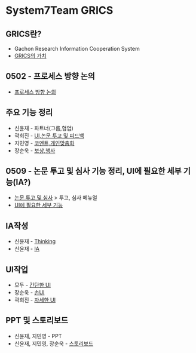# System7Team GRICS
## GRICS란?

- Gachon Research Information Cooperation System
- [GRICS의 가치](https://docs.google.com/document/d/1fWm-J6UeJ60oKYjEZfuag-GVbmVdBMcvTUaR9_bKL7I/edit?usp=sharing)

## 0502 - 프로세스 방향 논의

- [프로세스 방향 논의](https://docs.google.com/document/d/1E6Cs18sF1S8Ut9qncVUewU5OmdyBe0tASECeqbWw4Fo/edit?usp=sharing)

## 주요 기능 정리

- 신윤재 - 파트너(그룹,협업)
- 곽희진 - [UI,논문 투고 및 피드백](https://docs.google.com/document/d/1c9a9jfIsu35TnvJ6-YM-I-3cj2weCtX00Pw99wihWr0/edit?usp=sharing)
- 지민영 - [코멘트,개인맞춤화](https://docs.google.com/document/d/1sRaWD4eZA3fIErhJIjohYoO-X-TD1gSUDXgicUwR9TQ/edit?usp=sharing)
- 장순욱 - [보상,행사](https://docs.google.com/document/d/1Y4psVSgFUTTApKx7PHNH8mkEGCLT6rqgLysZSGQbIdM/edit?usp=sharing)

## 0509 - 논문 투고 및 심사 기능 정리, UI에 필요한 세부 기능(IA?)

- [논문 투고 및 심사](http://submit.dbpia.co.kr/) > 투고, 심사 메뉴얼 
- [UI에 필요한 세부 기능](https://docs.google.com/spreadsheets/d/1FTRhL2_4IKPHtuxHA2_nrM3JYc-7neZ5Unx2M7OJU5E/edit?usp=sharing)

## IA작성

- 신윤재 - [Thinking](https://docs.google.com/document/d/1-17WafUBb7ZWEJbrJrrfamQpI4Ig1s1KsxzjwQEtG_4/edit?usp=sharing)
- 신윤재 - [IA](https://docs.google.com/spreadsheets/d/1jnmPSYaWXLl8V1FCU1L82XgEQSekGjTjd11vl7n24gg/edit?usp=sharing)

## UI작업

- 모두 - [간단한 UI](https://docs.google.com/document/d/1jlwB4yyTgP5I09yUXq3FEcnJO-51x_dlDBpKvUIRRRU/edit?usp=sharing)
- 장순욱 - [손UI](https://docs.google.com/document/d/1KjgS_hK1APUWLzN56H0PtO6xgOrSw9WC_fDCLxB0j98/edit?usp=sharing)
- 곽희진 - [자세한 UI](https://docs.google.com/document/d/145tYyWtVOYq9lKcg4IrlhFjRW7iFtDHMEaxZH43wr5k/edit?usp=sharing) 

## PPT 및 스토리보드
- 신윤재, 지민영 - PPT
- 신윤재, 지민영, 장순욱 - [스토리보드](https://docs.google.com/document/d/1zXQjk-M-RQDajoMUK5aNhZKE4mfSkugFL3mf2ZaNPqI/edit?usp=sharing)
